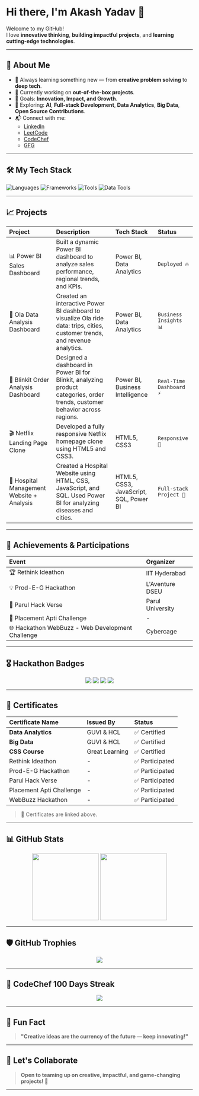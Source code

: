 # Hi there, I'm Akash Yadav 👋

Welcome to my GitHub!  
I love **innovative thinking**, **building impactful projects**, and **learning cutting-edge technologies**.

---

## 🚀 About Me
- 🧠 Always learning something new — from **creative problem solving** to **deep tech**.
- 🔭 Currently working on **out-of-the-box projects**.
- 🎯 Goals: **Innovation, Impact, and Growth**.
- 🌱 Exploring: **AI**, **Full-stack Development**, **Data Analytics**, **Big Data**, **Open Source Contributions**.
- 📬 Connect with me: 
  - [LinkedIn](https://www.linkedin.com/in/akash-yadav-37088324b)
  - [LeetCode](https://leetcode.com/Akash8922/)
  - [CodeChef](https://www.codechef.com/users/akash4400)
  - [GFG](https://www.geeksforgeeks.org/user/akash6212/)

---

## 🛠️ My Tech Stack
![Languages](https://img.shields.io/badge/Code-Python%20%7C%20JavaScript%20%7C%20C++-informational?style=flat&logo=codewars&color=yellow)
![Frameworks](https://img.shields.io/badge/Frameworks-React%20%7C%20Node.js%20%7C%20Express-informational?style=flat&logo=react&color=brightgreen)
![Tools](https://img.shields.io/badge/Tools-Git%20%7C%20VSCode%20%7C%20Figma-informational?style=flat&logo=git&color=orange)
![Data Tools](https://img.shields.io/badge/Data-PowerBI%20%7C%20SQL%20%7C%20Big%20Data-informational?style=flat&logo=tableau&color=blue)

---

## 📈 Projects
| Project | Description | Tech Stack | Status |
| :--- | :--- | :--- | :--- |
| 📊 Power BI Sales Dashboard | Built a dynamic Power BI dashboard to analyze sales performance, regional trends, and KPIs. | Power BI, Data Analytics | `Deployed 🔥` |
| 🚕 Ola Data Analysis Dashboard | Created an interactive Power BI dashboard to visualize Ola ride data: trips, cities, customer trends, and revenue analytics. | Power BI, Data Analytics | `Business Insights 📊` |
| 🛒 Blinkit Order Analysis Dashboard | Designed a dashboard in Power BI for Blinkit, analyzing product categories, order trends, customer behavior across regions. | Power BI, Business Intelligence | `Real-Time Dashboard ⚡` |
| 🎬 Netflix Landing Page Clone | Developed a fully responsive Netflix homepage clone using HTML5 and CSS3. | HTML5, CSS3 | `Responsive 📱` |
| 🏥 Hospital Management Website + Analysis | Created a Hospital Website using HTML, CSS, JavaScript, and SQL. Used Power BI for analyzing diseases and cities. | HTML5, CSS3, JavaScript, SQL, Power BI | `Full-stack Project 🚀` |

---

## 🏅 Achievements & Participations
| Event | Organizer |
| :--- | :--- |
| 🏆 Rethink Ideathon | IIT Hyderabad |
| 💡 Prod-E-G Hackathon | L'Aventure DSEU |
| 🚀 Parul Hack Verse | Parul University |
| 🎯 Placement Apti Challenge | - |
| 🌐 Hackathon WebBuzz - Web Development Challenge | Cybercage |

---

## 🎖️ Hackathon Badges
<p align="center">
  <img src="https://img.shields.io/badge/Hackathon-IITHyderabad-blueviolet?style=flat-square">
  <img src="https://img.shields.io/badge/Hackathon-DSEU-orange?style=flat-square">
  <img src="https://img.shields.io/badge/Hackathon-ParulHackVerse-green?style=flat-square">
  <img src="https://img.shields.io/badge/WebBuzz-Cybercage-blue?style=flat-square">
</p>

---

## 📜 Certificates
| Certificate Name | Issued By | Status |
| :--- | :--- | :--- |
| **Data Analytics** | GUVI & HCL | ✅ Certified |
| **Big Data** | GUVI & HCL | ✅ Certified |
| **CSS Course** | Great Learning | ✅ Certified |
| Rethink Ideathon | - | ✅ Participated |
| Prod-E-G Hackathon | - | ✅ Participated |
| Parul Hack Verse | - | ✅ Participated |
| Placement Apti Challenge | - | ✅ Participated |
| WebBuzz Hackathon | - | ✅ Participated |

> 📝 Certificates are linked above.

---

## 📊 GitHub Stats
<div align="center">
  <img height="180em" src="https://github-readme-stats.vercel.app/api?username=Akash8922&show_icons=true&theme=radical" />
  <img height="180em" src="https://github-readme-stats.vercel.app/api/top-langs/?username=Akash8922&layout=compact&theme=radical" />
</div>

---

## 🛡️ GitHub Trophies
<p align="center">
  <img src="https://github-profile-trophy.vercel.app/?username=Akash8922&theme=radical&no-frame=true&margin-w=30" />
</p>

---

## 🎯 CodeChef 100 Days Streak
<p align="center">
  <img src="https://img.shields.io/badge/CodeChef-100%20Days%20Coding%20Streak-green?style=flat-square">
</p>

---

## 🧩 Fun Fact
> **"Creative ideas are the currency of the future — keep innovating!"**

---

## 💬 Let's Collaborate
> **Open to teaming up on creative, impactful, and game-changing projects! 🚀**

---
